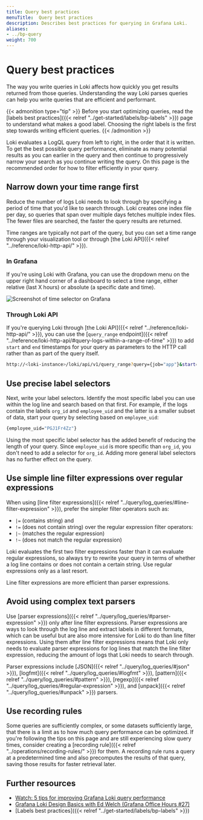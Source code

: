```yaml
---
title: Query best practices
menuTitle:  Query best practices
description: Describes best practices for querying in Grafana Loki.
aliases:
- ../bp-query
weight: 700
---
```

# Query best practices

The way you write queries in Loki affects how quickly you get results returned from those queries. Understanding the way Loki parses queries can help you write queries that are efficient and performant.

{{< admonition type="tip" >}}
Before you start optimizing queries, read the [labels best practices]({{< relref "../get-started/labels/bp-labels" >}}) page to understand what makes a good label. Choosing the right labels is the first step towards writing efficient queries.
{{< /admonition >}}

Loki evaluates a LogQL query from left to right, in the order that it is written. To get the best possible query performance, eliminate as many potential results as you can earlier in the query and then continue to progressively narrow your search as you continue writing the query. On this page is the recommended order for how to filter efficiently in your query.

## Narrow down your time range first

Reduce the number of logs Loki needs to look through by specifying a period of time that you'd like to search through. Loki creates one index file per day, so queries that span over multiple days fetches multiple index files. The fewer files are searched, the faster the query results are returned.

Time ranges are typically not part of the query, but you can set a time range through your visualization tool or through [the Loki API]({{< relref "../reference/loki-http-api/" >}}).


### In Grafana

If you're using Loki with Grafana, you can use the dropdown menu on the upper right hand corner of a dashboard to select a time range, either relative (last X hours) or absolute (a specific date and time).

![Screenshot of time selector on Grafana](../grafana-time-range-picker.png "Grafana time interval selector")

### Through Loki API

If you're querying Loki through [the Loki API]({{< relref "../reference/loki-http-api/" >}}), you can use the [`query_range` endpoint]({{< relref "../reference/loki-http-api/#query-logs-within-a-range-of-time" >}}) to add `start` and `end` timestamps for your query as parameters to the HTTP call rather than as part of the query itself.

```bash
http://<loki-instance>/loki/api/v1/query_range?query={job="app"}&start=1633017600000000000&end=1633104000000000000

```


## Use precise label selectors

Next, write your label selectors. Identify the most specific label you can use within the log line and search based on that first. For example, if the logs contain the labels `org_id` and `employee_uid` and the latter is a smaller subset of data, start your query by selecting based on `employee_uid`:

```bash
{employee_uid="PGJ1Fr4Zz"}
```

Using the most specific label selector has the added benefit of reducing the length of your query. Since `employee_uid` is more specific than `org_id`, you don't need to add a selector for `org_id`. Adding more general label selectors has no further effect on the query.


## Use simple line filter expressions over regular expressions

When using [line filter expressions]({{< relref "../query/log_queries/#line-filter-expression" >}}), prefer the simpler filter operators such as:
- `|=` (contains string) and 
- `!=` (does not contain string)
over the regular expression filter operators:
- `|~` (matches the regular expression)
- `!~` (does not match the regular expression)

Loki evaluates the first two filter expressions faster than it can evaluate regular expressions, so always try to rewrite your query in terms of whether a log line contains or does not contain a certain string. Use regular expressions only as a last resort.

Line filter expressions are more efficient than parser expressions.

## Avoid using complex text parsers

Use [parser expressions]({{< relref "../query/log_queries/#parser-expression" >}}) only after line filter expressions. Parser expressions are ways to look through the log line and extract labels in different formats, which can be useful but are also more intensive for Loki to do than line filter expressions. Using them after line filter expressions means that Loki only needs to evaluate parser expressions for log lines that match the line filter expression, reducing the amount of logs that Loki needs to search through.

Parser expressions include [JSON]({{< relref "../query/log_queries/#json" >}}), [logfmt]({{< relref "../query/log_queries/#logfmt" >}}), [pattern]({{< relref "../query/log_queries/#pattern" >}}), [regexp]({{< relref "../query/log_queries/#regular-expression" >}}), and [unpack]({{< relref "../query/log_queries/#unpack" >}}) parsers.

## Use recording rules

Some queries are sufficiently complex, or some datasets sufficiently large, that there is a limit as to how much query performance can be optimized. If you're following the tips on this page and are still experiencing slow query times, consider creating a [recording rule]({{< relref "../operations/recording-rules/" >}}) for them. A recording rule runs a query at a predetermined time and also precomputes the results of that query, saving those results for faster retrieval later.

## Further resources

- [Watch: 5 tips for improving Grafana Loki query performance](https://grafana.com/blog/2023/01/10/watch-5-tips-for-improving-grafana-loki-query-performance/)
- [Grafana Loki Design Basics with Ed Welch (Grafana Office Hours #27)](https://www.youtube.com/live/3uFMJLufgSo?feature=shared&t=3385)
- [Labels best practices]({{< relref "../get-started/labels/bp-labels" >}})